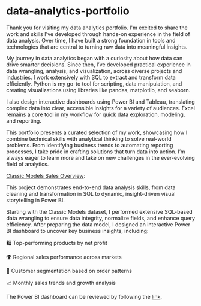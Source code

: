 # data-analytics-portfolio
Thank you for visiting my data analytics portfolio. I'm excited to share the work and skills I've developed through hands-on experience in the field of data analysis. Over time, I have built a strong foundation in tools and technologies that are central to turning raw data into meaningful insights.

My journey in data analytics began with a curiosity about how data can drive smarter decisions. Since then, I’ve developed practical experience in data wrangling, analysis, and visualization, across diverse projects and industries. I work extensively with SQL to extract and transform data efficiently. Python is my go-to tool for scripting, data manipulation, and creating visualizations using libraries like pandas, matplotlib, and seaborn.

I also design interactive dashboards using Power BI and Tableau, translating complex data into clear, accessible insights for a variety of audiences. Excel remains a core tool in my workflow for quick data exploration, modeling, and reporting.

This portfolio presents a curated selection of my work, showcasing how I combine technical skills with analytical thinking to solve real-world problems. From identifying business trends to automating reporting processes, I take pride in crafting solutions that turn data into action. I’m always eager to learn more and take on new challenges in the ever-evolving field of analytics.

[Classic Models Sales Overview](https://github.com/CreaTer619/portfolio-projects/blob/main/Classic%20Models%20Sales%20Data.sql): 

This project demonstrates end-to-end data analysis skills, from data cleaning and transformation in SQL to dynamic, insight-driven visual storytelling in Power BI.

Starting with the Classic Models dataset, I performed extensive SQL-based data wrangling to ensure data integrity, normalize fields, and enhance query efficiency. After preparing the data model, I designed an interactive Power BI dashboard to uncover key business insights, including:

🛍️ Top-performing products by net profit

🌍 Regional sales performance across markets

👥 Customer segmentation based on order patterns

📈 Monthly sales trends and growth analysis

The Power BI dashboard can be reviewed by following the [link](https://github.com/CreaTer619/portfolio-projects/blob/main/Sales%20Overview%20Classic%20Models.pbix).

